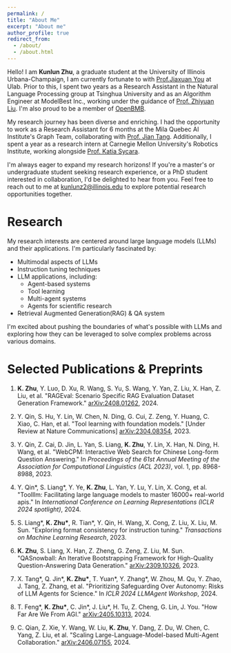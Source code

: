 ```yaml
---
permalink: /
title: "About Me"
excerpt: "About me"
author_profile: true
redirect_from: 
  - /about/
  - /about.html
---
```


Hello! I am **Kunlun Zhu**, a graduate student at the University of Illinois Urbana-Champaign, I am currently fortunate to with [Prof.Jiaxuan You](https://cs.stanford.edu/people/jiaxuan/) at Ulab. Prior to this, I spent two years as a Research Assistant in the Natural Language Processing group at Tsinghua University and as an Algorithm Engineer at ModelBest Inc., working under the guidance of [Prof. Zhiyuan Liu](https://lzy.thunlp.org/). I'm also proud to be a member of [OpenBMB](https://www.openbmb.cn/en/about-us).

My research journey has been diverse and enriching. I had the opportunity to work as a Research Assistant for 6 months at the Mila Quebec AI Institute's Graph Team, collaborating with [Prof. Jian Tang](https://jian-tang.com/). Additionally, I spent a year as a research intern at Carnegie Mellon University's Robotics Institute, working alongside [Prof. Katia Sycara](https://www.cs.cmu.edu/~sycara/).

I'm always eager to expand my research horizons! If you're a master's or undergraduate student seeking research experience, or a PhD student interested in collaboration, I'd be delighted to hear from you. Feel free to reach out to me at <kunlunz2@illinois.edu> to explore potential research opportunities together.

Research
======
My research interests are centered around large language models (LLMs) and their applications. I'm particularly fascinated by:

- Multimodal aspects of LLMs
- Instruction tuning techniques
- LLM applications, including:
  - Agent-based systems
  - Tool learning
  - Multi-agent systems
  - Agents for scientific research
- Retrieval Augmented Generation(RAG) & QA system

I'm excited about pushing the boundaries of what's possible with LLMs and exploring how they can be leveraged to solve complex problems across various domains.

Selected Publications & Preprints
======
1. **K. Zhu**, Y. Luo, D. Xu, R. Wang, S. Yu, S. Wang, Y. Yan, Z. Liu, X. Han, Z. Liu, et al. "RAGEval: Scenario Specific RAG Evaluation Dataset Generation Framework." [arXiv:2408.01262](https://arxiv.org/abs/2408.01262), 2024.
2. Y. Qin, S. Hu, Y. Lin, W. Chen, N. Ding, G. Cui, Z. Zeng, Y. Huang, C. Xiao, C. Han, et al. "Tool learning with foundation models." [Under Review at Nature Communications] [arXiv:2304.08354](https://arxiv.org/abs/2304.08354), 2023.

3. Y. Qin, Z. Cai, D. Jin, L. Yan, S. Liang, **K. Zhu**, Y. Lin, X. Han, N. Ding, H. Wang, et al. "WebCPM: Interactive Web Search for Chinese Long-form Question Answering." In *Proceedings of the 61st Annual Meeting of the Association for Computational Linguistics (ACL 2023)*, vol. 1, pp. 8968-8988, 2023.

4. Y. Qin*, S. Liang*, Y. Ye, **K. Zhu**, L. Yan, Y. Lu, Y. Lin, X. Cong, et al. "Toolllm: Facilitating large language models to master 16000+ real-world apis." In *International Conference on Learning Representations (ICLR 2024 spotlight)*, 2024.

5. S. Liang\*, **K. Zhu\***, R. Tian\*, Y. Qin, H. Wang, X. Cong, Z. Liu, X. Liu, M. Sun. "Exploring format consistency for instruction tuning." *Transactions on Machine Learning Research*, 2023.

6. **K. Zhu**, S. Liang, X. Han, Z. Zheng, G. Zeng, Z. Liu, M. Sun. "QASnowball: An Iterative Bootstrapping Framework for High-Quality Question-Answering Data Generation." [arXiv:2309.10326](https://arxiv.org/abs/2309.10326), 2023.

7. X. Tang\*, Q. Jin\*, **K. Zhu\***, T. Yuan\*, Y. Zhang\*, W. Zhou, M. Qu, Y. Zhao, J. Tang, Z. Zhang, et al. "Prioritizing Safeguarding Over Autonomy: Risks of LLM Agents for Science." In *ICLR 2024 LLMAgent Workshop*, 2024.

8. T. Feng\*, **K. Zhu\***, C. Jin\*, J. Liu\*, H. Tu, Z. Cheng, G. Lin, J. You. "How Far Are We From AGI." [arXiv:2405.10313](https://arxiv.org/abs/2405.10313), 2024.

9. C. Qian, Z. Xie, Y. Wang, W. Liu, **K. Zhu**, Y. Dang, Z. Du, W. Chen, C. Yang, Z. Liu, et al. "Scaling Large-Language-Model-based Multi-Agent Collaboration." [arXiv:2406.07155](https://arxiv.org/abs/2406.07155), 2024.

